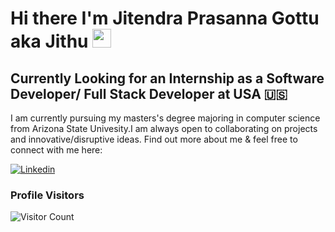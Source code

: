 # Hi there I'm Jitendra Prasanna Gottu aka Jithu <img src="https://raw.githubusercontent.com/iampavangandhi/iampavangandhi/master/gifs/Hi.gif" width="30px">
## Currently Looking for an Internship as a Software Developer/ Full Stack Developer at USA 🇺🇸
I am currently pursuing my masters's degree majoring in computer science from Arizona State Univesity.I am always open to collaborating on projects and innovative/disruptive ideas. Find out more about me & feel free to connect with me here:

[![Linkedin](https://img.shields.io/badge/-LinkedIn-blue?style=flat&logo=Linkedin&logoColor=white)](https://www.linkedin.com/in/jgottu)


### Profile Visitors
![Visitor Count](https://profile-counter.glitch.me/{jithu741}/count.svg)

<!--
**jithu741/jithu741** is a ✨ _special_ ✨ repository because its `README.md` (this file) appears on your GitHub profile.

Here are some ideas to get you started:

- 🔭 I’m currently working on ...
- 🌱 I’m currently learning ...
- 👯 I’m looking to collaborate on ...
- 🤔 I’m looking for help with ...
- 💬 Ask me about ...
- 📫 How to reach me: ...
- 😄 Pronouns: ...
- ⚡ Fun fact: ...
-->

